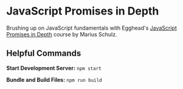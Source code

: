 # JavaScript Promises in Depth

Brushing up on JavaScript fundamentals with Egghead's [JavaScript Promises in Depth](https://egghead.io/courses/javascript-promises-in-depth) course by Marius Schulz.

## Helpful Commands

**Start Development Server:**
`npm start`

**Bundle and Build Files:**
`npm run build`
